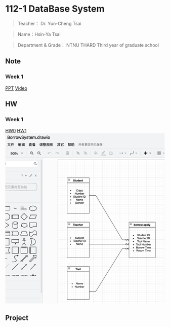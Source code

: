 112-1 DataBase System
=============


>Teacher： Dr. Yun-Cheng Tsai 

>Name：Hsin-Ya Tsai

>Department & Grade： NTNU THARD Third year of graduate school

Note
-------------
### Ｗeek 1
[PPT](https://docs.google.com/presentation/d/1CP0D92DA8Ae8oyIKSquqUuTUpVqwLGT-14T32l9pf5U/edit#slide=id.g2410febba22_0_9)
[Video](https://www.youtube.com/watch?v=idhUbF1req4)

HW
-------------
### Ｗeek 1
[HW0](https://youtu.be/QtKSeeiwIiA)
[HW1](https://youtu.be/gAz-3NpOgYU)
![Error](ERD.png "ERD Diagrams")

Project
-------------
